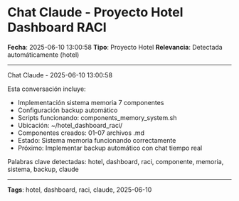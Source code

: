 # Chat Claude - Proyecto Hotel Dashboard RACI
**Fecha**: 2025-06-10 13:00:58
**Tipo**: Proyecto Hotel
**Relevancia**: Detectada automáticamente (hotel)

---

Chat Claude - 2025-06-10 13:00:58

Esta conversación incluye:
- Implementación sistema memoria 7 componentes
- Configuración backup automático
- Scripts funcionando: components_memory_system.sh
- Ubicación: ~/hotel_dashboard_raci/
- Componentes creados: 01-07 archivos .md
- Estado: Sistema memoria funcionando correctamente
- Próximo: Implementar backup automático con chat tiempo real

Palabras clave detectadas: hotel, dashboard, raci, componente, memoria, sistema, backup, claude

---

**Tags**: hotel, dashboard, raci, claude, 2025-06-10
